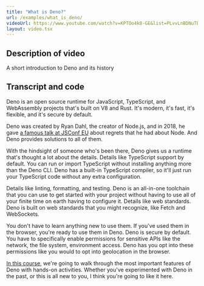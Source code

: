 ```yaml
---
title: "What is Deno?"
url: /examples/what_is_deno/
videoUrl: https://www.youtube.com/watch?v=KPTOo4k8-GE&list=PLvvLnBDNuTEov9EBIp3MMfHlBxaKGRWTe
layout: video.tsx
---
```


## Description of video

A short introduction to Deno and its history

## Transcript and code

Deno is an open source runtime for JavaScript, TypeScript, and WebAssembly
projects that's built on V8 and Rust. It's modern, it's fast, it's flexible, and
it's secure by default.

Deno was created by Ryan Dahl, the creator of Node.js, and in 2018, he gave
[a famous talk at JSConf EU](https://www.youtube.com/watch?v=M3BM9TB-8yA) about
regrets that he had about Node. And Deno provides solutions to all of them.

With the hindsight of someone who's been there, Deno gives us a runtime that's
thought a lot about the details. Details like TypeScript support by default. You
can run or import TypeScript without installing anything more than the Deno CLI.
Deno has a built-in TypeScript compiler, so it'll just run your TypeScript code
without any extra configuration.

Details like linting, formatting, and testing. Deno is an all-in-one toolchain
that you can use to get started with your project without having to use all of
your finite time on earth having to configure it. Details like web standards.
Deno is built on web standards that you might recognize, like Fetch and
WebSockets.

You don't have to learn anything new to use them. If you've used them in the
browser, you're ready to use them in Deno. Deno is secure by default. You have
to specifically enable permissions for sensitive APIs like the network, the file
system, environment access. Deno has you opt into these permissions like you
would to opt into geolocation in the browser.

[In this course](https://www.youtube.com/watch?v=KPTOo4k8-GE&list=PLvvLnBDNuTEov9EBIp3MMfHlBxaKGRWTe),
we're going to walk through the most important features of Deno with hands-on
activities. Whether you've experimented with Deno in the past, or this is all
new to you, I think you're going to like it here.
